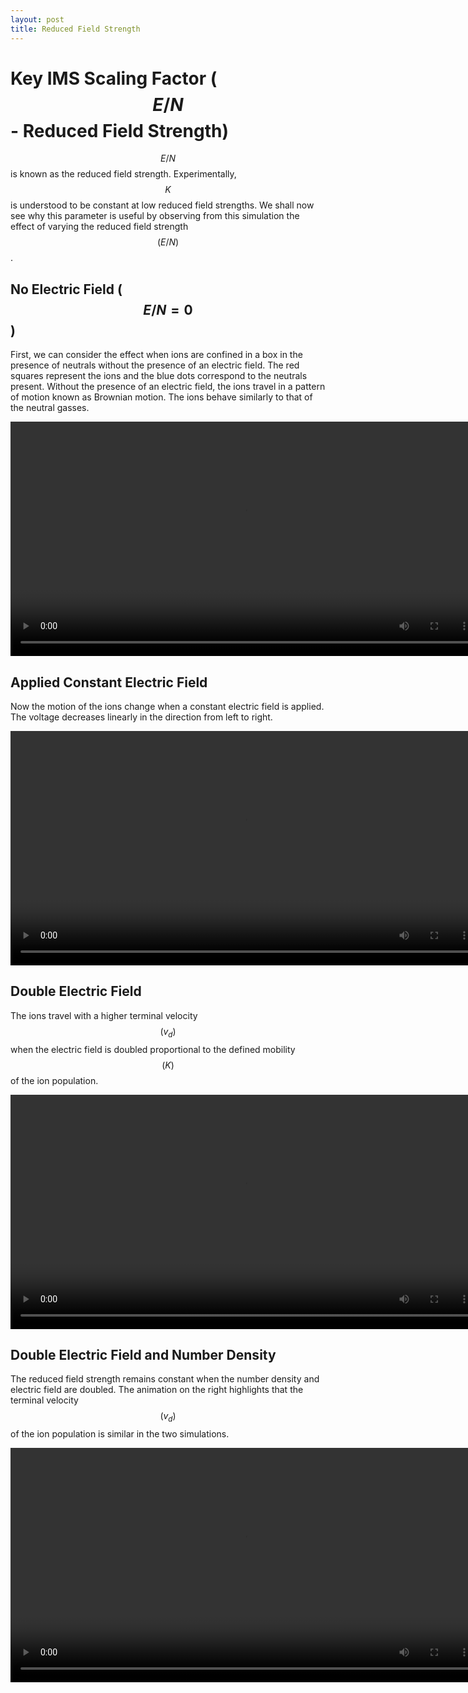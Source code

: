 ```yaml
---
layout: post
title: Reduced Field Strength
---
```

Key IMS Scaling Factor ($$E/N$$- Reduced Field Strength)
======================================================

$$E/N$$ is known as the reduced field strength. Experimentally, $$K$$ is
understood to be constant at low reduced field strengths. We shall now
see why this parameter is useful by observing from this simulation the
effect of varying the reduced field strength $$(E/N)$$.

No Electric Field ($$E/N=0$$)
---------------------------

First, we can consider the effect when ions are confined in a box in the
presence of neutrals without the presence of an electric field. The red
squares represent the ions and the blue dots correspond to the neutrals
present. Without the presence of an electric field, the ions travel in a
pattern of motion known as Brownian motion. The ions behave similarly to
that of the neutral gasses.

<video width="750" height="375" controls="controls" align="center">)
	<source src="/animations/IMS_Theory/NoEfield2.mp4" type="video/mp4">)
</video>

Applied Constant Electric Field
-----------------------

Now the motion of the ions change when a constant electric field is
applied. The voltage decreases linearly in the direction from left to
right.

<video width="750" height="375" controls="controls" align="center">)
	<source src="/animations/IMS_Theory/Efield1xN1x.mp4" type="video/mp4">)
</video>

Double Electric Field
---------------------

The ions travel with a higher terminal velocity $$(v_d)$$ when the
electric field is doubled proportional to the defined mobility $$(K)$$ of
the ion population.

<video width="750" height="375" controls="controls" align="center">)
	<source src="/animations/IMS_Theory/Efield2xN1x.mp4" type="video/mp4">)
</video>

Double Electric Field and Number Density
----------------------------------------

The reduced field strength remains constant when the number density and
electric field are doubled. The animation on the right highlights that
the terminal velocity $$(v_d)$$ of the ion population is similar in the
two simulations.

<video width="750" height="375" controls="controls" align="center">)
	<source src="/animations/IMS_Theory/Combined.mp4" type="video/mp4">)
</video>



	
